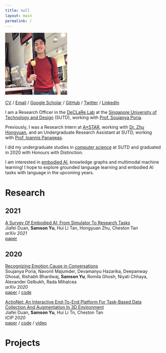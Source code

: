 ```yaml
---
title: null
layout: main
permalink: /
---
```


<img src="assets/images/image.JPG" alt="image" width="200" height="200">

[CV](https://SamsonYuBaiJian.github.io/cv.pdf) / [Email](mailto:samson_yu@sutd.edu.sg) / [Google Scholar](https://scholar.google.com/citations?user=pYb0xhAAAAAJ&hl=en) / [GitHub](https://github.com/SamsonYuBaiJian) / [Twitter](https://twitter.com/SamsonYuBaiJian) / [LinkedIn](https://www.linkedin.com/in/samsonyubaijian/)

I am a Research Officer in the [DeCLaRe Lab](https://declare-lab.net/) at the [Singapore University of Technology and Design](https://sutd.edu.sg/) (SUTD), working with [Prof. Soujanya Poria](https://sporia.info/).

Previously, I was a Research Intern at [A*STAR](https://www.a-star.edu.sg/), working with [Dr. Zhu Hongyuan](https://scholar.google.com/citations?user=XTk3sYAAAAAJ&hl=en), and an Undergraduate Research Assistant at SUTD, working with [Prof. Ioannis Panageas](https://panageas.github.io/).

I did my undergraduate studies in [computer science](https://istd.sutd.edu.sg/) at SUTD and graduated in 2020 with Honours with Distinction.

I am interested in [embodied AI](https://embodied-ai.org/), knowledge graphs and multimodal machine learning! I hope to explore grounded language learning and embodied AI tasks with language in the upcoming years.

# Research
## 2021
[A Survey Of Embodied AI: From Simulator To Research Tasks](https://arxiv.org/abs/2103.04918)<br />
Jiafei Duan, **Samson Yu**, Hui Li Tan, Hongyuan Zhu, Cheston Tan<br />
*arXiv 2021*<br />
[paper](https://arxiv.org/abs/2103.04918)

## 2020
[Recognizing Emotion Cause in Conversations](https://arxiv.org/abs/2012.11820)<br />
Soujanya Poria, Navonil Majumder, Devamanyu Hazarika, Deepanway Ghosal, Rishabh Bhardwaj, **Samson Yu**, Romila Ghosh, Niyati Chhaya, Alexander Gelbukh, Rada Mihalcea<br />
*arXiv 2020*<br />
[paper](https://arxiv.org/abs/2012.11820) / [code](https://github.com/declare-lab/RECCON)

[ActioNet: An Interactive End-To-End Platform For Task-Based Data Collection And Augmentation In 3D Environment](https://arxiv.org/abs/2010.01357)<br />
Jiafei Duan, **Samson Yu**, Hui Li Tn, Cheston Tan<br />
*ICIP 2020*<br />
[paper](https://arxiv.org/abs/2010.01357) / [code](https://github.com/SamsonYuBaiJian/actionet) / [video](https://www.youtube.com/watch?v=nZAegJgGe8E)

# Projects
